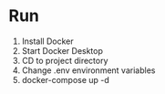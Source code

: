 # Run
1. Install Docker
2. Start Docker Desktop
3. CD to project directory
4. Change .env environment variables
5. docker-compose up -d
